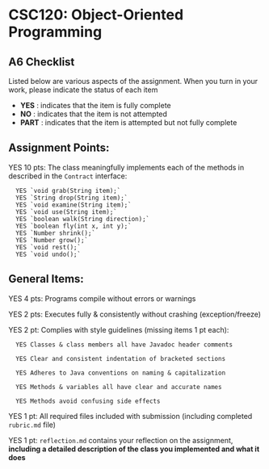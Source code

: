 # CSC120: Object-Oriented Programming
## A6 Checklist

Listed below are various aspects of the assignment.  When you turn in your work, please indicate the status of each item

- **YES** : indicates that the item is fully complete
- **NO** : indicates that the item is not attempted
- **PART** : indicates that the item is attempted but not fully complete


## Assignment Points:

YES 10 pts: The class meaningfully implements each of the methods in described in the `Contract` interface:

      YES `void grab(String item);`
      YES `String drop(String item);`
      YES `void examine(String item);`
      YES `void use(String item);`
      YES `boolean walk(String direction);`
      YES `boolean fly(int x, int y);`
      YES `Number shrink();`
      YES `Number grow();`
      YES `void rest();`
      YES `void undo();`


## General Items:

YES 4 pts: Programs compile without errors or warnings

YES 2 pts: Executes fully & consistently without crashing (exception/freeze)

YES 2 pt: Complies with style guidelines (missing items 1 pt each):

      YES Classes & class members all have Javadoc header comments

      YES Clear and consistent indentation of bracketed sections

      YES Adheres to Java conventions on naming & capitalization

      YES Methods & variables all have clear and accurate names

      YES Methods avoid confusing side effects

YES 1 pt: All required files included with submission (including completed `rubric.md` file)

YES 1 pt: `reflection.md` contains your reflection on the assignment, **including a detailed description of the class you implemented and what it does**